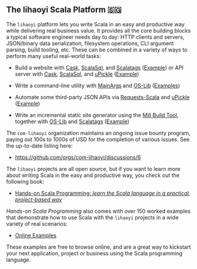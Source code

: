 ## The lihaoyi Scala Platform 🇸🇬

The `lihaoyi` platform lets you write Scala in an easy and productive way
while delivering real business value. It provides all the core building blocks a
typical software engineer needs day to day: HTTP clients and servers, JSON/binary data serialization,
filesystem operations, CLI argument parsing, build tooling, etc. These can be combined in
a variety of ways to perform many useful real-world tasks:

- Build a website with [Cask](https://github.com/com-lihaoyi/cask),
  [ScalaSql](https://github.com/com-lihaoyi/scalasql), and
  [Scalatags](https://github.com/com-lihaoyi/scalatags) ([Example](https://com-lihaoyi.github.io/cask/#todomvc-full-stack-web)) or API server with [Cask](https://github.com/com-lihaoyi/cask),
  [ScalaSql](https://github.com/com-lihaoyi/scalasql), and
  [uPickle](https://github.com/com-lihaoyi/upickle) ([Example](https://com-lihaoyi.github.io/cask/#todomvc-database-integration)) 

- Write a command-line utility with [MainArgs](https://github.com/com-lihaoyi/mainargs) and
  [OS-Lib](https://github.com/com-lihaoyi/os-lib)  ([Examples](https://github.com/com-lihaoyi/os-lib?tab=readme-ov-file#cookbook))

- Automate some third-party JSON APIs via [Requests-Scala](https://github.com/com-lihaoyi/requests-scala)
  and [uPickle](https://github.com/com-lihaoyi/upickle) ([Example](https://github.com/handsonscala/handsonscala/tree/v1/examples/12.1%20-%20IssueMigrator))

- Write an incremental static site generator using the [Mill Build Tool](https://github.com/com-lihaoyi/mill),
  together with [OS-Lib](https://github.com/com-lihaoyi/os-lib) and [Scalatags](https://github.com/com-lihaoyi/scalatags)
  ([Example](https://mill-build.com/mill/Cross_Builds.html#_use_case_static_blog))

The `com-lihaoyi` organization maintains an ongoing issue bounty program, paying out 100s to 1000s 
of USD for the completion of various issues. See the up-to-date listing here:

- https://github.com/orgs/com-lihaoyi/discussions/6

The `lihaoyi` projects are all open source, but if you want to learn more about writing
Scala in the easy and productive way, you check out the following book:

- [Hands-on Scala Programming: *learn the Scala language in a practical, project-based way*](https://www.handsonscala.com/)


*Hands-on Scala Programming* also comes with over 150 worked examples that demonstrate how to use
Scala with the `lihaoyi` projects in a wide variety of real scenarios:

- [Online Examples](https://github.com/handsonscala/handsonscala#part-i-introduction-to-scala)

These examples are free to browse online, and are a great way to kickstart your next application, 
project or business using the Scala programming language.
